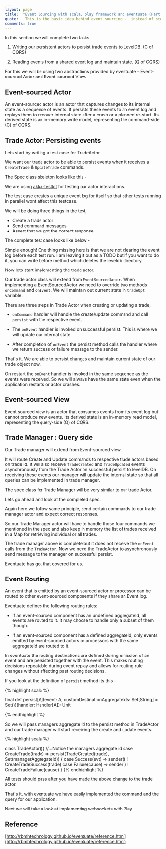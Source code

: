 ```yaml
---
layout: page
title:  "Event Sourcing with scala, play framework and eventuate (Part 2 - Persisting Actor States)"
quote:   This is the basic idea behind event sourcing -  instead of storing current application state, the full history of changes is stored as immutable facts and current state is derived from these facts.
comments: true
---
```


In this section we will complete two tasks

1. Writing our persistent actors to persist trade events to LevelDB. (C of CQRS)

2. Reading events from a shared event log and maintain state. (Q of CQRS)

For this we will be using two abstractions provided by eventuate - Event-sourced Actor and Event-sourced View.

## Event-sourced Actor

An event-sourced actor is an actor that captures changes to its internal state as a sequence of events. It persists these events to an event log and replays them to recover internal state after a crash or a planned re-start. Its derived state is an in-memory write model, representing the command-side (C) of CQRS.

## Trade Actor: Persisting events

Lets start by writing a test case for TradeActor.

We want our trade actor to be able to persist events when it receives a `CreateTrade` & `UpdateTrade` commands.

The Spec class skeleton looks like this - 

<script src="https://gist.github.com/kunalkanojia/1a737882d4f3102e907f6f2d8a6eaf0c.js"></script>

We are using [akka-testkit](http://doc.akka.io/docs/akka/current/scala/testing.html) for testing our actor interactions.

The test case creates a unique event log for itself so that other tests running in parallel wont affect this testcase. 

We will be doing three things in the test,

 - Create a trade actor
 - Send command messages
 - Assert that we got the correct response

The complete test case looks like below - 

<script src="https://gist.github.com/kunalkanojia/8df990962974c1577ce48f3ee1962fc7.js"></script>

Simple enough! One thing missing here is that we are not clearing the event log before each test run. I am leaving it out as a TODO but if you want to do it, you can write before method which deletes the leveldb directory.

Now lets start implementing the trade actor.

Our trade actor class will extend from `EventSourcedActor`. 
When implementing a EventSourcedActor we need to override two methods `onCommand` and `onEvent`.
We will maintain out current state in `tradeOpt` variable.

There are three steps in Trade Actor when creating or updating a trade, 
 
 - `onCommand` handler will handle the create/update command and call `persist` with  the respective event.

 - The `onEvent` handler is invoked on successful persist. This is where we will update our internal state.

 - After completion of `onEvent` the persist method calls the handler where we return success or failure message to the sender.
 
<script src="https://gist.github.com/kunalkanojia/2da73648265f7697fe2af0d477b5e48d.js"></script>

That's it. We are able to persist changes and maintain current state of our trade object now.

On restart the `onEvent` handler is invoked in the same sequence as the events were received. So we will always have the same state even when the application restarts or actor crashes.


## Event-sourced View
Event sourced view is an actor that consumes events from its event log but cannot produce new events. Its derived state is an in-memory read model, representing the query-side (Q) of CQRS.


## Trade Manager : Query side

Our Trade manager will extend from Event-sourced view.

It will route Create and Update commands to respective trade actors based on trade id. It will also receive `TradeCreated` and `TradeUpdated` events asynchronously from the Trade Actor on successful persist to levelDB. On receiving these events our manager will update the internal state so that all queries can be implemented in trade manager.
 
The spec class for Trade Manager will be very similar to our trade Actor. 

Lets go ahead and look at the completed spec.

<script src="https://gist.github.com/kunalkanojia/fbecdc1cd7caf1b349f5dba0c1051d49.js"></script>

Again here we follow same principle, send certain commands to our trade manager actor and expect correct responses.

So our Trade Manager actor will have to handle those four commands we mentioned in the spec and  also keep in memory the list of trades received in a Map for retrieving individual or all trades.

<script src="https://gist.github.com/kunalkanojia/a5531a1f09a362ea7b82876a168c2769.js"></script>

The trade manager above is complete but it does not receive the `onEvent` calls from the `TradeActor`. Now we need the TradeActor to asynchronously send message to the manager on successful persist.

Eventuate has got that covered for us. 

## Event Routing 
An event that is emitted by an event-sourced actor or processor can be routed to other event-sourced components if they share an Event log.

Eventuate defines the following routing rules: 

  - If an event-sourced component has an undefined aggregateId, all events are routed to it. It may choose to handle only a subset of them though.
  
 - If an event-sourced component has a defined aggregateId, only events emitted by event-sourced actors or processors with the same aggregateId are routed to it.


In eventuate the routing destinations are defined during emission of an event and are persisted together with the event. This makes routing decisions repeatable during event replay and allows for routing rule changes without affecting past routing decisions.

If you look at the definition of `persist` method its this - 

{% highlight scala %}

final def persist[A](event: A, customDestinationAggregateIds: Set[String] = Set())(handler: Handler[A]): Unit
      
{% endhighlight %}

So we will pass managers aggregate Id to the persist method in TradeActor and our trade manager will start receiving the create and update events.

{% highlight scala %}

class TradeActor(){ 
 //...Notice the managers aggregate id
case CreateTrade(trade) =>
      persist(TradeCreated(trade), Set(managerAggregateId)) {
        case Success(evt) =>
          sender() ! CreateTradeSuccess(trade)
        case Failure(cause) =>
          sender() ! CreateTradeFailure(cause)
      }
{% endhighlight %}


All tests should pass after you have made the above change to the trade actor.

That's it, with eventuate we have easily implemented the command and the query for our application.

Next we will take a look at implementing websockets with Play.

## Reference

[http://rbmhtechnology.github.io/eventuate/reference.html](http://rbmhtechnology.github.io/eventuate/reference.html)
